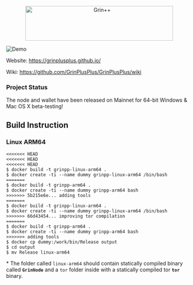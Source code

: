 <p align="center">
  <img width="400" height="94" src="https://user-images.githubusercontent.com/8020386/93075419-593ff300-f6b8-11ea-94c2-2b532d2cedbd.png" alt="Grin++">
</p>

![Demo](https://grinplusplus.github.io/screenshots/grinpp_wallet.png)

Website: https://grinplusplus.github.io/

Wiki: https://github.com/GrinPlusPlus/GrinPlusPlus/wiki

### Project Status
The node and wallet have been released on Mainnet for 64-bit Windows & Mac OS X beta-testing!

## Build Instruction

### Linux ARM64

```
<<<<<<< HEAD
<<<<<<< HEAD
<<<<<<< HEAD
$ docker build -t grinpp-linux-arm64 .
$ docker create -ti --name dummy grinpp-linux-arm64 /bin/bash
=======
$ docker build -t grinpp-arm64 .
$ docker create -ti --name dummy grinpp-arm64 bash
>>>>>>> 5b215e6e... adding tools
=======
$ docker build -t grinpp-linux-arm64 .
$ docker create -ti --name dummy grinpp-linux-arm64 /bin/bash
>>>>>>> 66d43454... improving tor compilation
=======
$ docker build -t grinpp-arm64 .
$ docker create -ti --name dummy grinpp-arm64 bash
>>>>>>> adding tools
$ docker cp dummy:/work/bin/Release output
$ cd output
$ mv Release linux-arm64
```

\* The folder called `linux-arm64` should contain statically compiled binary called **`GrinNode`** and a `tor` folder inside with a statically compiled tor **`tor`** binary.